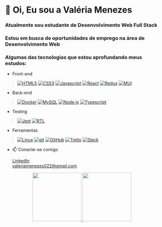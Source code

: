 # 👋 Oi, Eu sou a Valéria Menezes
### Atualmente sou estudante de Desenvolvimento Web Full Stack
### Estou em busca de oportunidades de emprego na área de Desenvolvimento Web
### Algumas das tecnologias que estou aprofundando meus estudos:

- Front-end

> [![HTML5][HTML5]][HTML5-url]  [![CSS3][CSS3]][CSS3-url]  [![Javascript][Javascript]][Javascript-url]  [![React][React.js]][React-url]  [![Redux][React-Redux.js]][React-Redux-url]  [![MUI][MUI]][MUI-url]

[HTML5]: https://img.shields.io/badge/html5-E34F26?style=for-the-badge&logo=html5&logoColor=white
[CSS3]: https://img.shields.io/badge/css_3-1572B6?style=for-the-badge&logo=css3&logoColor=white
[CSS3-url]: https://developer.mozilla.org/pt-BR/docs/Web/CSS
[HTML5-URL]: https://developer.mozilla.org/en-US/docs/Glossary/HTML5
[Javascript]: https://img.shields.io/badge/javascript-F7DF1E?style=for-the-badge&logo=javascript&logoColor=white
[Javascript-url]: https://developer.mozilla.org/pt-BR/docs/Web/JavaScript
[Bootstrap.com]: https://img.shields.io/badge/Bootstrap-563D7C?style=for-the-badge&logo=bootstrap&logoColor=white
[Bootstrap-url]: https://getbootstrap.com
[MUI]: https://img.shields.io/badge/material_ui-007FFF?style=for-the-badge&logo=mui&logoColor=white
[MUI-url]: https://img.shields.io/badge/material_ui-007FFF?style=for-the-badge&logo=mui&logoColor=white
[React.js]: https://img.shields.io/badge/React-20232A?style=for-the-badge&logo=react&logoColor=61DAFB
[React-url]: https://reactjs.org/
[React-Redux.js]: https://img.shields.io/badge/react_redux-764ABC?style=for-the-badge&logo=redux&logoColor=white
[React-Redux-url]: https://react-redux.js.org/

- Back-end

> [![Docker][Docker]][Docker-url]  [![MySQL][MySQL]][MySQL-url]  [![Node.js][Node.js]][Node.js-url]  [![Typescript][Typescript]][Typescript-url]


[MySQL]: https://img.shields.io/badge/mysql-4479A1?style=for-the-badge&logo=mysql&logoColor=white
[MySQL-url]: https://dev.mysql.com/doc/
[Node.js]: https://img.shields.io/badge/node.js-339933?style=for-the-badge&logo=node.js&logoColor=white
[Node.js-url]: https://nodejs.org/
[Typescript]: https://img.shields.io/badge/typescript-3178C6?style=for-the-badge&logo=typescript&logoColor=white
[Typescript-url]: https://www.typescriptlang.org/
[Typescript-url]: https://www.typescriptlang.org/
[Docker]: https://img.shields.io/badge/docker-2496ED?style=for-the-badge&logo=docker&logoColor=white
[Docker-url]: https://www.docker.com/

- Testing

 > [![Jest][Jest]][Jest-url]  [![RTL][RTL]][RTL-url]

[Jest]: https://img.shields.io/badge/jest-C21325?style=for-the-badge&logo=jest&logoColor=white
[Jest-url]: https://jestjs.io/
[RTL]: https://img.shields.io/badge/testing_library-E33332?style=for-the-badge&logo=testing-library&logoColor=white
[RTL-url]: https://testing-library.com/

- Ferramentas

>[![Linux][Linux]][Linux-url]  [![git][git]][git-url]  [![GitHub][GitHub]][GitHub-url] [![Trello][Trello]][Trello-url]  [![Slack][Slack]][Slack-url]


[Linux]: https://img.shields.io/badge/linux-FCC624?style=for-the-badge&logo=linux&logoColor=white
[Linux-url]: https://www.linux.org/
[git]: https://img.shields.io/badge/git-F05032?style=for-the-badge&logo=git&logoColor=white
[git-url]: https://git-scm.com/doc
[GitHub]: https://img.shields.io/badge/git_hub-181717?style=for-the-badge&logo=github&logoColor=white
[GitHub-url]: https://github.com/
[Trello]: https://img.shields.io/badge/Trello-0052CC?style=for-the-badge&logo=trello&logoColor=white
[Trello-url]: https://trello.com/
[Slack]: https://img.shields.io/badge/Slack-4A154B?style=for-the-badge&logo=slack&logoColor=white
[Slack-url]: https://slack.com/


- 📫 Conecte-se comigo

  [LinkedIn](https://www.linkedin.com/in/valeria-menezes-dev-web-full-stack/)
  <br>
  <valeriamenezes022@gmail.com>
  
  
 <div align="center">
  
  <a href="https://github.com/ValeriaMenezes">
    <img height="160em" src="https://github-readme-stats.vercel.app/api?username=ValeriaMenezes&show_icons=true&theme=tokyonight&include_all_commits=true&count_private=true"/>
    <img height="160em" src="https://github-readme-stats.vercel.app/api/top-langs/?username=ValeriaMenezes&layout=compact&langs_count=7&theme=tokyonight"/>
    </div>
